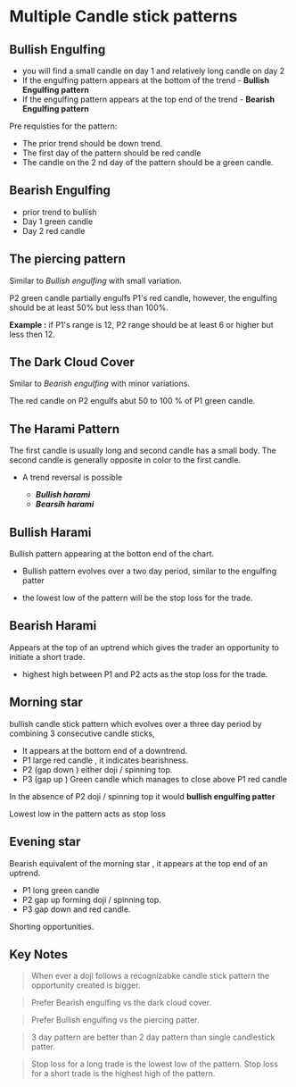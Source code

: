 # Multiple Candle stick patterns

## Bullish Engulfing

* you will find a small candle on day 1 and relatively long candle on day 2
* If the engulfing pattern appears at the bottom of the trend - __Bullish Engulfing pattern__
* If the engulfing pattern appears at the top end of the trend - __Bearish Engulfing pattern__

Pre requisties for the pattern:

* The prior trend should be down trend.
* The first day of the pattern should be red candle 
* The candle on the 2 nd day of the pattern should be a green candle.

## Bearish Engulfing 

* prior trend to bullish
* Day 1 green candle
* Day 2 red candle

## The piercing pattern

Similar to _Bullish engulfing_  with small variation.

P2 green candle partially engulfs P1's red candle, however, the engulfing should be at least 50% but less than 100%.

__Example :__ if P1's range is 12, P2 range should be at least 6 or higher but less then 12.

## The Dark Cloud Cover

Smilar to _Bearish engulfing_ with minor variations.

The red candle on P2 engulfs abut 50 to 100 % of P1 green candle.

## The Harami Pattern

The first candle is usually long and second candle has a small body. The second candle is generally opposite in color to the first candle.

* A trend reversal is possible

   * ___Bullish harami___ 
   * ___Bearsih harami___

## Bullish Harami 

Bullish pattern appearing at the botton end of the chart.

* Bullish pattern evolves over a two day period, similar to the engulfing patter

* the lowest low of the pattern will be the stop loss for the trade.

## Bearish Harami 

Appears at the top of an uptrend which gives the trader an opportunity to initiate a short trade.

* highest high between P1 and P2 acts as the stop loss for the trade.

## Morning star

bullish candle stick pattern  which evolves over a three day period by combining 3 consecutive candle sticks,

* It appears at the bottom end of a downtrend.
* P1 large red candle , it indicates bearishness.
* P2 (gap down ) either doji / spinning top.
* P3 (gap up ) Green candle which manages to close above P1 red candle

In the absence of P2 doji / spinning top it would __bullish engulfing patter__

Lowest low in the pattern acts as stop loss

## Evening star

Bearish equivalent of the morning star , it appears at the top end of an uptrend.

* P1 long green candle
* P2 gap up forming doji / spinning top.
* P3 gap down and red candle.

Shorting opportunities.

## Key Notes

> When ever a doji follows a recognizabke candle stick pattern the opportunity created is bigger. 

> Prefer Bearish engulfing vs the dark cloud cover.

> Prefer Bullish engulfing vs the piercing patter.

> 3 day pattern are better than 2 day pattern than single candlestick patter.

> Stop loss for a long trade is the lowest low of the pattern.
> Stop loss for a short trade is the highest high of the pattern.
